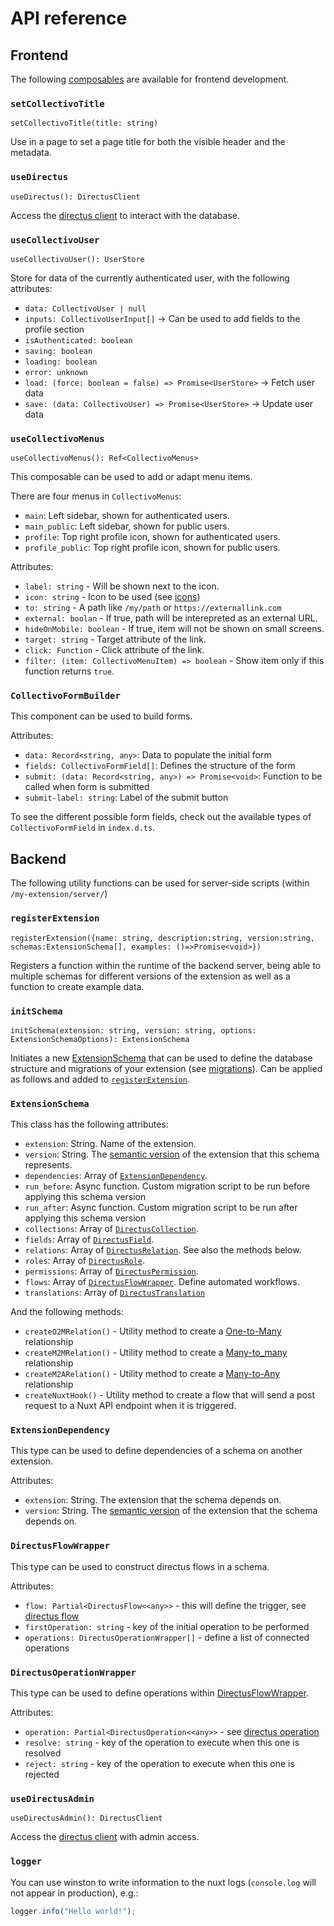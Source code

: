 # API reference

## Frontend

The following [composables](https://nuxt.com/docs/guide/directory-structure/composables) are available for frontend development.

### `setCollectivoTitle`

`setCollectivoTitle(title: string)`

Use in a page to set a page title for both the visible header and the metadata.

### `useDirectus`

`useDirectus(): DirectusClient`

Access the [directus client](https://docs.directus.io/guides/sdk/getting-started.html) to interact with the database.

### `useCollectivoUser`

`useCollectivoUser(): UserStore`

Store for data of the currently authenticated user, with the following attributes:

-   `data: CollectivoUser | null`
-   `inputs: CollectivoUserInput[]` -> Can be used to add fields to the profile section
-   `isAuthenticated: boolean`
-   `saving: boolean`
-   `loading: boolean`
-   `error: unknown`
-   `load: (force: boolean = false) => Promise<UserStore>` -> Fetch user data
-   `save: (data: CollectivoUser) => Promise<UserStore>` -> Update user data

### `useCollectivoMenus`

`useCollectivoMenus(): Ref<CollectivoMenus>`

This composable can be used to add or adapt menu items.

There are four menus in `CollectivoMenus`:

-   `main`: Left sidebar, shown for authenticated users.
-   `main_public`: Left sidebar, shown for public users.
-   `profile`: Top right profile icon, shown for authenticated users.
-   `profile_public`: Top right profile icon, shown for public users.

Attributes:

-   `label: string` - Will be shown next to the icon.
-   `icon: string` - Icon to be used (see [icons](#icons))
-   `to: string` - A path like `/my/path` or `https://externallink.com`
-   `external: boolan` - If true, path will be interepreted as an external URL.
-   `hideOnMobile: boolean` - If true, item will not be shown on small screens.
-   `target: string` - Target attribute of the link.
-   `click: Function` - Click attribute of the link.
-   `filter: (item: CollectivoMenuItem) => boolean` - Show item only if this function returns `true`.

### `CollectivoFormBuilder`

This component can be used to build forms.

Attributes:

-   `data: Record<string, any>`: Data to populate the initial form
-   `fields: CollectivoFormField[]`: Defines the structure of the form
-   `submit: (data: Record<string, any>) => Promise<void>`: Function to be called when form is submitted
-   `submit-label: string`: Label of the submit button

To see the different possible form fields, check out the available types of `CollectivoFormField` in `index.d.ts`.

## Backend

The following utility functions can be used for server-side scripts (within `/my-extension/server/`)

### `registerExtension`

`registerExtension({name: string, description:string, version:string, schemas:ExtensionSchema[], examples: ()=>Promise<void>})`

Registers a function within the runtime of the backend server, being able to multiple schemas for different versions of the extension as well as a function to create example data.

### `initSchema`

`initSchema(extension: string, version: string, options: ExtensionSchemaOptions): ExtensionSchema`

Initiates a new [ExtensionSchema](#extensionschema) that can be used to define the database structure and migrations of your extension (see [migrations](development.md#migrations)). Can be applied as follows and added to [`registerExtension`](#registerextension).

### `ExtensionSchema`

This class has the following attributes:

-   `extension`: String. Name of the extension.
-   `version`: String. The [semantic version](https://semver.org/) of the extension that this schema represents.
-   `dependencies`: Array of [`ExtensionDependency`]().
-   `run_before`: Async function. Custom migration script to be run before applying this schema version
-   `run_after`: Async function. Custom migration script to be run after applying this schema version
-   `collections`: Array of [`DirectusCollection`](https://docs.directus.io/reference/system/collections.html).
-   `fields`: Array of [`DirectusField`](https://docs.directus.io/reference/system/fields.html).
-   `relations`: Array of [`DirectusRelation`](https://docs.directus.io/reference/system/relations.html). See also the methods below.
-   `roles`: Array of [`DirectusRole`](https://docs.directus.io/reference/system/roles.html).
-   `permissions`: Array of [`DirectusPermission`](https://docs.directus.io/reference/system/permissions.html).
-   `flows`: Array of [`DirectusFlowWrapper`](#directusflowwrapper). Define automated workflows.
-   `translations`: Array of [`DirectusTranslation`](https://docs.directus.io/reference/system/translations.html)

And the following methods:

-   `createO2MRelation()` - Utility method to create a [One-to-Many](https://docs.directus.io/app/data-model/relationships.html#one-to-many-o2m) relationship
-   `createM2MRelation()` - Utility method to create a [Many-to_many](https://docs.directus.io/app/data-model/relationships.html#many-to-many-m2m) relationship
-   `createM2ARelation()` - Utility method to create a [Many-to-Any](https://docs.directus.io/app/data-model/relationships.html#many-to-any-m2a) relationship
-   `createNuxtHook()` - Utility method to create a flow that will send a post request to a Nuxt API endpoint when it is triggered.

### `ExtensionDependency`

This type can be used to define dependencies of a schema on another extension.

Attributes:

-   `extension`: String. The extension that the schema depends on.
-   `version`: String. The [semantic version](https://semver.org/) of the extension that the schema depends on.

### `DirectusFlowWrapper`

This type can be used to construct directus flows in a schema.

Attributes:

-   `flow: Partial<DirectusFlow<<any>>` - this will define the trigger, see [directus flow](https://docs.directus.io/reference/system/flows.html)
-   `firstOperation: string` - key of the initial operation to be performed
-   `operations: DirectusOperationWrapper[]` - define a list of connected operations

### `DirectusOperationWrapper`

This type can be used to define operations within [DirectusFlowWrapper](#directusflowwrapper).

Attributes:

-   `operation: Partial<DirectusOperation<<any>>` - see [directus operation](https://docs.directus.io/reference/system/operations.html)
-   `resolve: string` - key of the operation to execute when this one is resolved
-   `reject: string` - key of the operation to execute when this one is rejected

### `useDirectusAdmin`

`useDirectusAdmin(): DirectusClient`

Access the [directus client](https://docs.directus.io/guides/sdk/getting-started.html) with admin access.

### `logger`

You can use winston to write information to the nuxt logs (`console.log` will not appear in production), e.g.:

```ts
logger.info("Hello world!");
```
